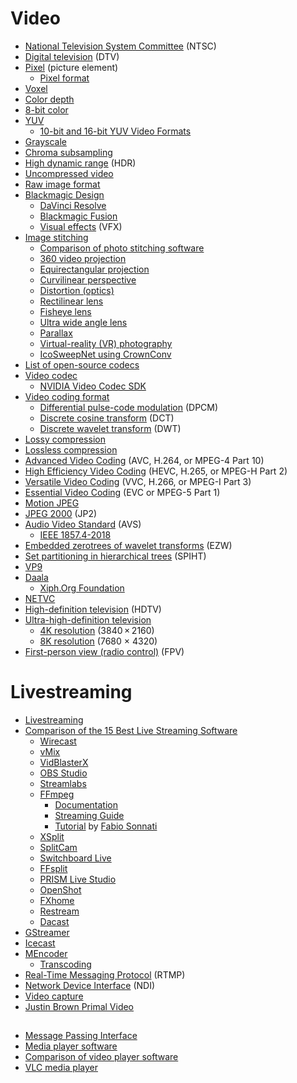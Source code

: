 # Video
* [National Television System Committee](https://en.wikipedia.org/wiki/NTSC) (NTSC)
* [Digital television](https://en.wikipedia.org/wiki/Digital_television) (DTV)
* [Pixel](https://en.wikipedia.org/wiki/Pixel) (picture element)
  * [Pixel format](https://en.wikipedia.org/wiki/Pixel_Format)
* [Voxel](https://en.wikipedia.org/wiki/Voxel)
* [Color depth](https://en.wikipedia.org/wiki/Color_depth)
* [8-bit color](https://en.wikipedia.org/wiki/8-bit_color)
* [YUV](https://en.wikipedia.org/wiki/YUV)
  * [10-bit and 16-bit YUV Video Formats](https://learn.microsoft.com/en-us/windows/win32/medfound/10-bit-and-16-bit-yuv-video-formats)
* [Grayscale](https://en.wikipedia.org/wiki/Grayscale)
* [Chroma subsampling](https://en.wikipedia.org/wiki/Chroma_subsampling)
* [High dynamic range](https://en.wikipedia.org/wiki/High_dynamic_range) (HDR)
* [Uncompressed video](https://en.wikipedia.org/wiki/Uncompressed_video)
* [Raw image format](https://en.wikipedia.org/wiki/Raw_image_format)
* [Blackmagic Design](https://en.wikipedia.org/wiki/Blackmagic_Design)
  * [DaVinci Resolve](https://en.wikipedia.org/wiki/DaVinci_Resolve)
  * [Blackmagic Fusion](https://en.wikipedia.org/wiki/Blackmagic_Fusion)
  * [Visual effects](https://en.wikipedia.org/wiki/Visual_effects) (VFX)
* [Image stitching](https://en.wikipedia.org/wiki/Image_stitching)
  * [Comparison of photo stitching software](https://en.wikipedia.org/wiki/Comparison_of_photo_stitching_software)
  * [360 video projection](https://en.wikipedia.org/wiki/360_video_projection)
  * [Equirectangular projection](https://en.wikipedia.org/wiki/Equirectangular_projection)
  * [Curvilinear perspective](https://en.wikipedia.org/wiki/Curvilinear_perspective)
  * [Distortion (optics)](https://en.wikipedia.org/wiki/Distortion_(optics))
  * [Rectilinear lens](https://en.wikipedia.org/wiki/Rectilinear_lens)
  * [Fisheye lens](https://en.wikipedia.org/wiki/Fisheye_lens)
  * [Ultra wide angle lens](https://en.wikipedia.org/wiki/Ultra_wide_angle_lens)
  * [Parallax](https://en.wikipedia.org/wiki/Parallax)
  * [Virtual-reality (VR) photography](https://en.wikipedia.org/wiki/VR_photography)
  * [IcoSweepNet using CrownConv](https://github.com/matsuren/crownconv360depth)
* [List of open-source codecs](https://en.wikipedia.org/wiki/List_of_open-source_codecs)
* [Video codec](https://en.wikipedia.org/wiki/Video_codec)
  * [NVIDIA Video Codec SDK](https://developer.nvidia.com/nvidia-video-codec-sdk)
* [Video coding format](https://en.wikipedia.org/wiki/Video_coding_format)
  * [Differential pulse-code modulation](https://en.wikipedia.org/wiki/Differential_pulse-code_modulation) (DPCM)
  * [Discrete cosine transform](https://en.wikipedia.org/wiki/Discrete_cosine_transform) (DCT)
  * [Discrete wavelet transform](https://en.wikipedia.org/wiki/Discrete_wavelet_transform) (DWT)
* [Lossy compression](https://en.wikipedia.org/wiki/Lossy_compression)
* [Lossless compression](https://en.wikipedia.org/wiki/Lossless_compression)
* [Advanced Video Coding](https://en.wikipedia.org/wiki/Advanced_Video_Coding) (AVC, H.264, or MPEG-4 Part 10)
* [High Efficiency Video Coding](https://en.wikipedia.org/wiki/High_Efficiency_Video_Coding) (HEVC, H.265, or MPEG-H Part 2)
* [Versatile Video Coding](https://en.wikipedia.org/wiki/Versatile_Video_Coding) (VVC, H.266, or MPEG-I Part 3)
* [Essential Video Coding](https://en.wikipedia.org/wiki/Essential_Video_Coding) (EVC or MPEG-5 Part 1)
* [Motion JPEG](https://en.wikipedia.org/wiki/Motion_JPEG)
* [JPEG 2000](https://en.wikipedia.org/wiki/JPEG_2000) (JP2)
* [Audio Video Standard](https://en.wikipedia.org/wiki/Audio_Video_Standard) (AVS)
  * [IEEE 1857.4-2018](https://standards.ieee.org/ieee/1857.4/5817/)
* [Embedded zerotrees of wavelet transforms](https://en.wikipedia.org/wiki/Embedded_Zerotrees_of_Wavelet_transforms) (EZW)
* [Set partitioning in hierarchical trees](https://en.wikipedia.org/wiki/Set_partitioning_in_hierarchical_trees) (SPIHT)
* [VP9](https://en.wikipedia.org/wiki/VP9)
* [Daala](https://en.wikipedia.org/wiki/Daala)
  * [Xiph.Org Foundation](https://en.wikipedia.org/wiki/Xiph.Org_Foundation)
* [NETVC](https://en.wikipedia.org/wiki/NETVC)
* [High-definition television](https://en.wikipedia.org/wiki/High-definition_television) (HDTV)
* [Ultra-high-definition television](https://en.wikipedia.org/wiki/Ultra-high-definition_television)
  * [4K resolution](https://en.wikipedia.org/wiki/4K_resolution) (3840 × 2160)
  * [8K resolution](https://en.wikipedia.org/wiki/8K_resolution) (7680 × 4320)
* [First-person view (radio control)](https://en.wikipedia.org/wiki/First-person_view_(radio_control)) (FPV)
# Livestreaming
* [Livestreaming](https://en.wikipedia.org/wiki/Livestreaming)
* [Comparison of the 15 Best Live Streaming Software](https://www.dacast.com/blog/live-broadcasting-software/)
  * [Wirecast](https://en.wikipedia.org/wiki/Wirecast)
  * [vMix](https://en.wikipedia.org/wiki/VMix)
  * [VidBlasterX](https://www.vidblasterx.com/)
  * [OBS Studio](https://en.wikipedia.org/wiki/OBS_Studio)
  * [Streamlabs](https://en.wikipedia.org/wiki/Streamlabs)
  * [FFmpeg](https://en.wikipedia.org/wiki/FFmpeg)
    * [Documentation](https://ffmpeg.org/ffmpeg.html)
    * [Streaming Guide](http://trac.ffmpeg.org/wiki/StreamingGuide)
    * [Tutorial](https://sonnati.wordpress.com/2011/07/11/ffmpeg-the-swiss-army-knife-of-internet-streaming-part-i/) by [Fabio Sonnati](https://sonnati.wordpress.com/)
  * [XSplit](https://en.wikipedia.org/wiki/XSplit)
  * [SplitCam](https://splitcamera.com/)
  * [Switchboard Live](https://switchboard.live/)
  * [FFsplit](https://www.ffsplit.com/)
  * [PRISM Live Studio](https://prismlive.com/)
  * [OpenShot](https://en.wikipedia.org/wiki/OpenShot)
  * [FXhome](https://fxhome.com/)
  * [Restream](https://restream.io/)
  * [Dacast](https://en.wikipedia.org/wiki/Dacast)
* [GStreamer](https://en.wikipedia.org/wiki/GStreamer)
* [Icecast](https://en.wikipedia.org/wiki/Icecast)
* [MEncoder](https://en.wikipedia.org/wiki/MEncoder)
  * [Transcoding](https://en.wikipedia.org/wiki/Transcoding)
* [Real-Time Messaging Protocol](https://en.wikipedia.org/wiki/Real-Time_Messaging_Protocol) (RTMP)
* [Network Device Interface](https://en.wikipedia.org/wiki/Network_Device_Interface) (NDI)
* [Video capture](https://en.wikipedia.org/wiki/Video_capture)
* [Justin Brown Primal Video](https://www.youtube.com/c/Primalvideo/videos)
##
* [Message Passing Interface](https://en.wikipedia.org/wiki/Message_Passing_Interface)
* [Media player software](https://en.wikipedia.org/wiki/Media_player_software)
* [Comparison of video player software](https://en.wikipedia.org/wiki/Comparison_of_video_player_software)
* [VLC media player](https://en.wikipedia.org/wiki/VLC_media_player)
